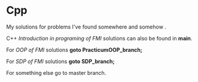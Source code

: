 # Cpp
My solutions for problems I've found somewhere and somehow .

C++ _Introduction in programing of FMI_ solutions can also be found in __main__.

For _OOP of FMI_ solutions __goto PracticumOOP_branch;__

For _SDP of FMI_ solutions __goto SDP_branch;__

For something else go to master branch.
